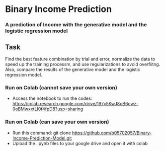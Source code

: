 # Binary Income Prediction

### A prediction of Income with the generative model and the logistic regression model

## Task
Find the best feature combination by trial and error, normalize the data to speed up the training processm, and use regularizations to avoid overfiitng.
Also, compare the results of the generative model and the logistic regression model.

### Run on Colab (cannot save your own version)
* Access the notebook to run the codes: https://colab.research.google.com/drive/197x5KwJ8oB6cwz-0oBMwxxtLI0f4fpD8?usp=sharing

### Run on Colab (can save your own version)
* Run this command: git clone <https://github.com/b05702057/Binary-Income-Prediction-Model.git>
* Upload the .ipynb files to your google drive and open it with colab
